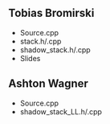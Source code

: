 ## Tobias Bromirski
- Source.cpp
- stack.h/.cpp
- shadow_stack.h/.cpp
- Slides

## Ashton Wagner
- Source.cpp
- shadow_stack_LL.h/.cpp
